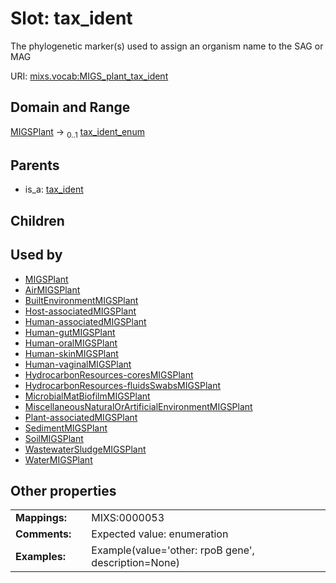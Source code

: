 
# Slot: tax_ident


The phylogenetic marker(s) used to assign an organism name to the SAG or MAG

URI: [mixs.vocab:MIGS_plant_tax_ident](https://w3id.org/mixs/vocab/MIGS_plant_tax_ident)


## Domain and Range

[MIGSPlant](MIGSPlant.md) &#8594;  <sub>0..1</sub> [tax_ident_enum](tax_ident_enum.md)

## Parents

 *  is_a: [tax_ident](tax_ident.md)

## Children


## Used by

 * [MIGSPlant](MIGSPlant.md)
 * [AirMIGSPlant](AirMIGSPlant.md)
 * [BuiltEnvironmentMIGSPlant](BuiltEnvironmentMIGSPlant.md)
 * [Host-associatedMIGSPlant](Host-associatedMIGSPlant.md)
 * [Human-associatedMIGSPlant](Human-associatedMIGSPlant.md)
 * [Human-gutMIGSPlant](Human-gutMIGSPlant.md)
 * [Human-oralMIGSPlant](Human-oralMIGSPlant.md)
 * [Human-skinMIGSPlant](Human-skinMIGSPlant.md)
 * [Human-vaginalMIGSPlant](Human-vaginalMIGSPlant.md)
 * [HydrocarbonResources-coresMIGSPlant](HydrocarbonResources-coresMIGSPlant.md)
 * [HydrocarbonResources-fluidsSwabsMIGSPlant](HydrocarbonResources-fluidsSwabsMIGSPlant.md)
 * [MicrobialMatBiofilmMIGSPlant](MicrobialMatBiofilmMIGSPlant.md)
 * [MiscellaneousNaturalOrArtificialEnvironmentMIGSPlant](MiscellaneousNaturalOrArtificialEnvironmentMIGSPlant.md)
 * [Plant-associatedMIGSPlant](Plant-associatedMIGSPlant.md)
 * [SedimentMIGSPlant](SedimentMIGSPlant.md)
 * [SoilMIGSPlant](SoilMIGSPlant.md)
 * [WastewaterSludgeMIGSPlant](WastewaterSludgeMIGSPlant.md)
 * [WaterMIGSPlant](WaterMIGSPlant.md)

## Other properties

|  |  |  |
| --- | --- | --- |
| **Mappings:** | | MIXS:0000053 |
| **Comments:** | | Expected value: enumeration |
| **Examples:** | | Example(value='other: rpoB gene', description=None) |

